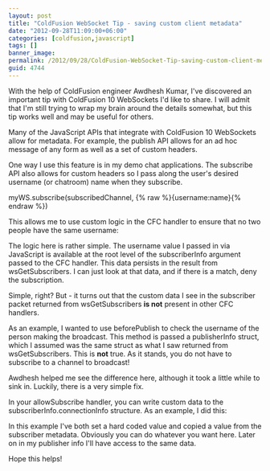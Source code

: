 ```yaml
---
layout: post
title: "ColdFusion WebSocket Tip - saving custom client metadata"
date: "2012-09-28T11:09:00+06:00"
categories: [coldfusion,javascript]
tags: []
banner_image: 
permalink: /2012/09/28/ColdFusion-WebSocket-Tip-saving-custom-client-metadata
guid: 4744
---
```


With the help of ColdFusion engineer Awdhesh Kumar, I've discovered an important tip with ColdFusion 10 WebSockets I'd like to share. I will admit that I'm still trying to wrap my brain around the details somewhat, but this tip works well and may be useful for others.
<!--more-->
Many of the JavaScript APIs that integrate with ColdFusion 10 WebSockets allow for metadata. For example, the publish API allows for an ad hoc message of any form as well as a set of custom headers. 

One way I use this feature is in my demo chat applications. The subscribe API also allows for custom headers so I pass along the user's desired username (or chatroom) name when they subscribe.

myWS.subscribe(subscribedChannel, {% raw %}{username:name}{% endraw %})

This allows me to use custom logic in the CFC handler to ensure that no two people have the same username:

<script src="https://gist.github.com/3800284.js?file=gistfile1.cfm"></script>

The logic here is rather simple. The username value I passed in via JavaScript is available at the root level of the subscriberInfo argument passed to the CFC handler. This data persists in the result from wsGetSubscribers. I can just look at that data, and if there is a match, deny the subscription.

Simple, right? But - it turns out that the custom data I see in the subscriber packet returned from wsGetSubscribers <b>is not</b> present in other CFC handlers. 

As an example, I wanted to use beforePublish to check the username of the person making the broadcast. This method is passed a publisherInfo struct, which I assumed was the same struct as what I saw returned from wsGetSubscribers. This is <b>not</b> true. As it stands, you do not have to subscribe to a channel to broadcast!

Awdhesh helped me see the difference here, although it took a little while to sink in. Luckily, there is a very simple fix. 

In your allowSubscribe handler, you can write custom data to the subscriberInfo.connectionInfo structure. As an example, I did this:

<script src="https://gist.github.com/3800323.js?file=gistfile1.cfm"></script>

In this example I've both set a hard coded value and copied a value from the subscriber metadata. Obviously you can do whatever you want here. Later on in my publisher info I'll have access to the same data.

Hope this helps!